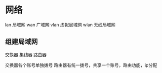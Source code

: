 # 网络

lan     局域网
wan     广域网
vlan    虚拟局域网
wlan    无线局域网

## 组建局域网

交换器
集线器
路由器

交换器各个账号单独拨号
路由器有统一拨号，共享一个账号，路由功能，ip分配
